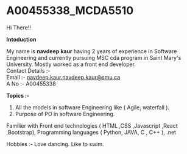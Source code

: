 # A00455338_MCDA5510
Hi There!!

**Intoduction**

My name is **navdeep kaur** having 2 years of experience in Software Engineering and currently pursuing MSC cda program in Saint Mary's University. Mostly worked as a front end developer. <br/>
Contact Details :- <br/>
Email :- navdeep.kaur.navdeep.kaur@smu.ca <br/>
A No :- A00455338 <br/>

**Topics :-** <br/>

1. All the models in software Engineering like ( Agile, waterfall ). <br/>
2. Purpose of PO in software Engineering.<br/>

Familier with Front end technologies ( HTML ,CSS ,Javascript ,React ,Bootstrap), Programming languages ( Python, JAVA, C , C++ ), .net <br/>

Hobbies :-
 Love dancing.
 Like to swim.
 

